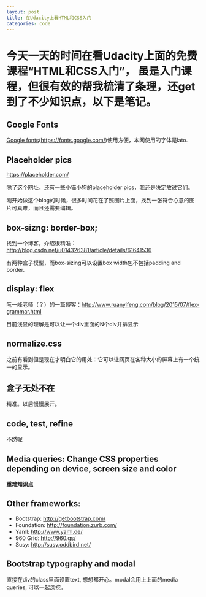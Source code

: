 ```yaml
---
layout: post
title: 在Udacity上看HTML和CSS入门
categories: code
---
```


# 今天一天的时间在看Udacity上面的免费课程“HTML和CSS入门”， 虽是入门课程，但很有效的帮我梳清了条理，还get到了不少知识点，以下是笔记。

## Google Fonts
[Google fonts](https://fonts.google.com/)(https://fonts.google.com/)使用方便，本网使用的字体是lato.

## Placeholder pics

https://placeholder.com/ 

除了这个网址，还有一些小猫小狗的placeholder pics，我还是决定放过它们。

刚开始做这个blog的时候，很多时间花在了照图片上面，找到一张符合心意的图片可真难，而且还需要编辑。

## box-sizng: border-box;

找到一个博客，介绍很精准：http://blog.csdn.net/u014326381/article/details/61641536

有两种盒子模型，而box-sizing可以设置box width包不包括padding and border.

## display: flex

阮一峰老师（？）的一篇博客：http://www.ruanyifeng.com/blog/2015/07/flex-grammar.html

目前浅显的理解是可以让一个div里面的N个div并排显示

## normalize.css

之前有看到但是现在才明白它的用处：它可以让网页在各种大小的屏幕上有一个统一的显示。

## 盒子无处不在

精准。以后慢慢展开。

## code, test, refine

不然呢

## Media queries: Change CSS properties depending on device, screen size and color

**重难知识点**

## Other frameworks:

- Bootstrap: http://getbootstrap.com/ 
- Foundation: http://foundation.zurb.com/ 
- Yaml: http://www.yaml.de/ 
- 960 Grid: http://960.gs/ 
- Susy: http://susy.oddbird.net/ 

## Bootstrap typography and modal

直接在div的class里面设置text, 想想都开心。modal会用上上面的media queries, 可以一起深挖。
